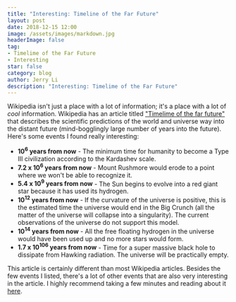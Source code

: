```yaml
---
title: "Interesting: Timeline of the Far Future"
layout: post
date: 2018-12-15 12:00
image: /assets/images/markdown.jpg
headerImage: false
tag:
- Timelime of the Far Future
- Interesting
star: false
category: blog
author: Jerry Li
description: "Interesting: Timelime of the Far Future"
---
```


Wikipedia isn't just a place with a lot of information; it's a place with a lot of *cool* information. Wikipedia has an article titled ["Timelime of the far future"](https://en.wikipedia.org/wiki/Timeline_of_the_far_future) that describes the scientific predictions of the world and universe way into the distant future \(mind-bogglingly large number of years into the future\). Here's some events I found really interesting:
* **10<sup>6</sup> years from now** - The minimum time for humanity to become a Type III civilization according to the Kardashev scale.
* **7.2 x 10<sup>6</sup> years from now** - Mount Rushmore would erode to a point where we won't be able to recognize it.
* **5.4 x 10<sup>9</sup> years from now** - The Sun begins to evolve into a red giant star because it has used its hydrogen.
* **10<sup>12</sup> years from now** - If the curvature of the universe is positive, this is the estimated time the universe would end in the Big Crunch (all the matter of the universe will collapse into a singularity). The current observations of the universe do not support this model.
* **10<sup>14</sup> years from now** - All the free floating hydrogen in the universe would have been used up and no more stars would form.
* **1.7 x 10<sup>106</sup> years from now** - Time for a super massive black hole to dissipate from Hawking radiation. The universe will be practically empty.

This article is certainly different than most Wikipedia articles. Besides the few events I listed, there's a lot of other events that are also very interesting in the article. I highly recommend taking a few minutes and reading about it [here](https://en.wikipedia.org/wiki/Timeline_of_the_far_future).
